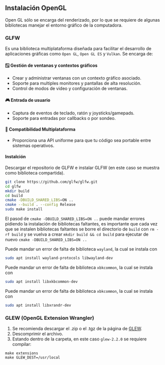 ## Instalación OpenGL

Open GL sólo se encarga del renderizado, por lo que se requiere de algunas bibliotecas manejar el entorno gráfico de la computadora. 

### GLFW 

Es una biblioteca multiplataforma diseñada para facilitar el desarrollo de aplicaciones gráficas como `Open GL`, `Open GL ES` y `Vulkan`. Se encarga de: 

#### 🪟 Gestión de ventanas y contextos gráficos 
- Crear y administrar ventanas con un contexto gráfico asociado. 
- Soporte para multiples monitores y pantallas de alta resolución. 
- Control de modos de video y configuración de ventanas. 


#### 🎮 Entrada de usuario 

- Captura de eventos de teclado, ratón y joysticks/gamepads.
- Soporte para entradas por callbacks o por sondeo. 

#### 🧩 Compatibilidad Multiplataforma

- Proporciona una API uniforme para que tu código sea portable entre sistemas operativos. 


#### Instalción 

Descargar el repositorio de GLFW e instalar GLFW (en este caso se muestra como biblioteca compartida).
```bash
git clone https://github.com/glfw/glfw.git
cd glfw
mkdir build
cd build
cmake -DBUILD_SHARED_LIBS=ON ..
cmake --build . --config Release
sudo make install
```
El pasod de `cmake -DBUILD_SHARED_LIBS=ON ..` puede mandar errores pidiendo la instalación de bibliotecas faltantes, es importante que cada vez que se instalen bibliotecas faltantes se borre el directorio de `build` con `rm -rf build` y se vuelva a crear `mkdir build && cd build` para ejecutar de nuevo `cmake -DBUILD_SHARED_LIBS=ON ..`

Puede mandar un error de falta de biblioteca `wayland`, la cual se instala con
```bash
sudo apt install wayland-protocols libwayland-dev
```

Puede mandar un error de falta de biblioteca `xbkcommon`, la cual se instala con
```bash
sudo apt install libxkbcommon-dev
```

Puede mandar un error de falta de biblioteca `xbkcommon`, la cual se instala con
```bash
sudo apt install libxrandr-dev
```

### GLEW (OpenGL Extension Wrangler)

1. Se recomienda descargar el .zip o el .tgz de la página de [GLEW](https://glew.sourceforge.net/). 
2. Descomprimir el archivo. 
3. Estando dentro de la carpeta, en este caso `glew-2.2.0` se requiere compilar:
```
make extensions
make GLEW_DEST=/usr/local
```

